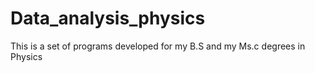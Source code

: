 # Data_analysis_physics

This is a set of programs developed for my B.S and my Ms.c degrees in Physics 


